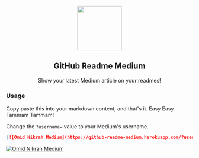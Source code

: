<p align="center">
  <img width="120px" src="https://raw.githubusercontent.com/omidnikrah/github-readme-medium/master/medium.png" />
  <h2 align="center">GitHub Readme Medium</h2>
  <p align="center">Show your latest Medium article on your readmes!</p>
</p>

### Usage

Copy paste this into your markdown content, and that's it. Easy Easy Tammam Tammam!

Change the `?username=` value to your Medium's username.

```md
[![Omid Nikrah Medium](https://github-readme-medium.herokuapp.com/?username=omidnikrah)](https://medium.com/@omidnikrah)
```

[![Omid Nikrah Medium](https://github-readme-medium.herokuapp.com/?username=omidnikrah)](https://medium.com/@omidnikrah)
